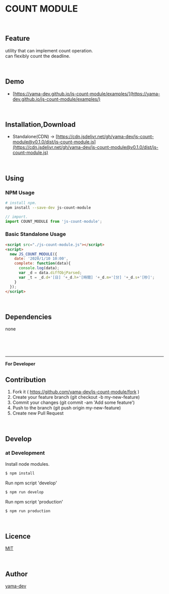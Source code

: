 # COUNT MODULE

<br>

## Feature
utility that can implement count operation.  
can flexibly count the deadline.


<br>

## Demo

- [https://yama-dev.github.io/js-count-module/examples/](https://yama-dev.github.io/js-count-module/examples/)

<br>

## Installation,Download

- Standalone(CDN) -> [https://cdn.jsdelivr.net/gh/yama-dev/js-count-module@v0.1.0/dist/js-count-module.js](https://cdn.jsdelivr.net/gh/yama-dev/js-count-module@v0.1.0/dist/js-count-module.js)

<br>

## Using

### NPM Usage

``` bash
# install npm.
npm install --save-dev js-count-module
```

``` javascript
// import.
import COUNT_MODULE from 'js-count-module';
```

### Basic Standalone Usage

``` html
<script src="./js-count-module.js"></script>
<script>
  new JS_COUNT_MODULE({
    date: '2020/1/10 10:00',
    complete: function(data){
      console.log(data);
      var _d = data.diffObjParsed;
      var _t = _d.d+'[日] '+_d.h+'[時間] '+_d.m+'[分] '+_d.s+'[秒]';
    }
  });
</script>
```

<br>

## Dependencies

none

<br><br><br>

___

**For Developer**

## Contribution

1. Fork it ( https://github.com/yama-dev/js-count-module/fork )
2. Create your feature branch (git checkout -b my-new-feature)
3. Commit your changes (git commit -am 'Add some feature')
4. Push to the branch (git push origin my-new-feature)
5. Create new Pull Request

<br>

## Develop

### at Development

Install node modules.

``` bash
$ npm install
```

Run npm script 'develop'

``` bash
$ npm run develop
```

Run npm script 'production'

``` bash
$ npm run production
```

<br>

## Licence

[MIT](https://github.com/yama-dev/js-count-module/blob/master/LICENSE)

<br>

## Author

[yama-dev](https://github.com/yama-dev)

